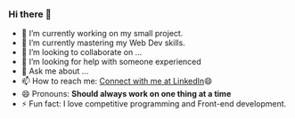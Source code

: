 ### Hi there 👋




<ul>
 <li>🔭 I’m currently working on my small project.</li>
 <li>🌱 I’m currently mastering  my Web Dev skills.</li>
 <li>👯 I’m looking to collaborate on ...</li>
 <li>🤔 I’m looking for help with someone experienced</li>
 <li>💬 Ask me about ...</li>
 <li>📫 How to reach me: <a href="https://www.linkedin.com/in/kanisht-agarwal-429772195/">Connect with me at LinkedIn</a>😄</li>
 <li>😄 Pronouns: <b>Should always work on one thing at a time</b>
 <li>⚡ Fun fact: I love competitive programming and Front-end development.
</ul>
